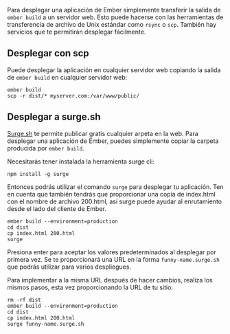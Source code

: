 Para desplegar una aplicación de Ember simplemente transferir la salida de `ember build` a un servidor web. Esto puede hacerse con las herramientas de transferencia de archivo de Unix estándar como `rsync` o `scp`. También hay servicios que te permitirán desplegar fácilmente.

## Desplegar con scp

Puede desplegar la aplicación en cualquier servidor web copiando la salida de `ember build` en cualquier servidor web:

```shell
ember build
scp -r dist/* myserver.com:/var/www/public/
```

## Desplegar a surge.sh

[Surge.sh](http://surge.sh/) te permite publicar gratis cualquier arpeta en la web. Para desplegar una aplicación de Ember, puedes simplemente copiar la carpeta producida por `ember build`.

Necesitarás tener instalada la herramienta surge cli:

```shell
npm install -g surge
```

Entonces podrás utilizar el comando `surge` para desplegar tu aplicación. Ten en cuenta que también tendrás que proporcionar una copia de index.html con el nombre de archivo 200.html, así surge puede ayudar al enrutamiento desde el lado del cliente de Ember.

```shell
ember build --environment=production
cd dist
cp index.html 200.html
surge
```

Presiona enter para aceptar los valores predeterminados al desplegar por primera vez. Se te proporcionará una URL en la forma `funny-name.surge.sh` que podrás utilizar para varios despliegues.

Para implementar a la misma URL después de hacer cambios, realiza los mismos pasos, esta vez proporcionando la URL de tu sitio:

```shell
rm -rf dist
ember build --environment=production
cd dist
cp index.html 200.html
surge funny-name.surge.sh
```